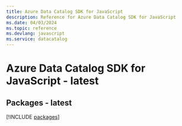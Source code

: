 ```yaml
---
title: Azure Data Catalog SDK for JavaScript
description: Reference for Azure Data Catalog SDK for JavaScript
ms.date: 04/03/2024
ms.topic: reference
ms.devlang: javascript
ms.service: datacatalog
---
```

# Azure Data Catalog SDK for JavaScript - latest
## Packages - latest
[!INCLUDE [packages](data-catalog-index.md)]